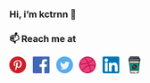 ### Hi, i’m kctrnn 👋

<h3>📫 Reach me at</h3>

<a href="#"><img src="pinterest.svg" width="30" height="30"></a>&nbsp;&nbsp;
<a href="#"><img src="f.svg" width="30" height="30"></a>&nbsp;&nbsp;
<a href="#"><img src="twitter.svg" width="30" height="30"></a>&nbsp;&nbsp;
<a href="#"><img src="dribbble.svg" width="30" height="30"></a>&nbsp;&nbsp;
<a href="#"><img src="linkedinnn.svg" width="30" height="30"></a>&nbsp;&nbsp;
<a href="#"><img src="coffee-cup.svg" width="30" height="30"></a>




 


